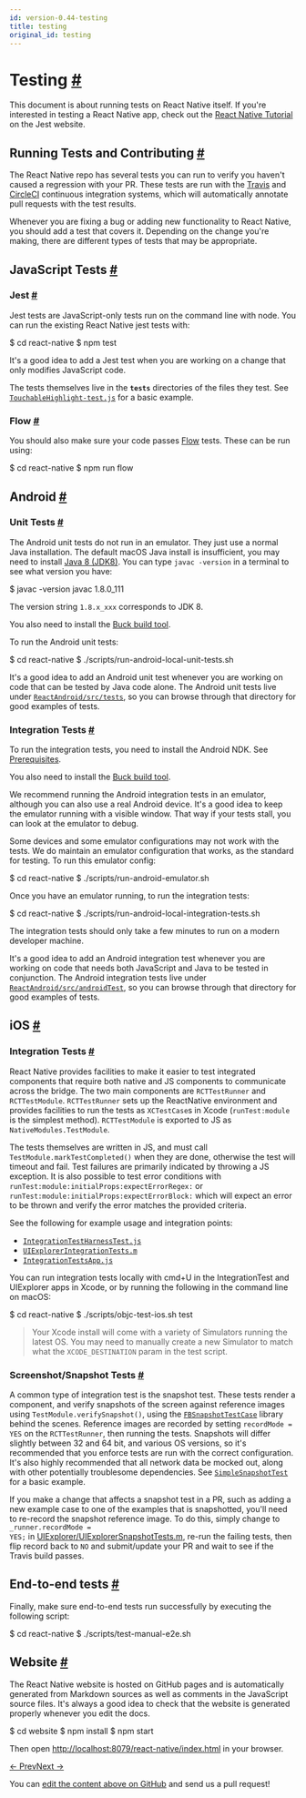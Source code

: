 ```yaml
---
id: version-0.44-testing
title: testing
original_id: testing
---
```

<a id="content"></a><h1><a class="anchor" name="testing"></a>Testing <a class="hash-link" href="docs/testing.html#testing">#</a></h1><div><p>This document is about running tests on React Native itself. If you're interested in testing a React Native app, check out the <a href="http://facebook.github.io/jest/docs/tutorial-react-native.html" target="_blank">React Native Tutorial</a> on the Jest website.</p><h2><a class="anchor" name="running-tests-and-contributing"></a>Running Tests and Contributing <a class="hash-link" href="docs/testing.html#running-tests-and-contributing">#</a></h2><p>The React Native repo has several tests you can run to verify you haven't caused a regression with your PR.  These tests are run with the <a href="https://travis-ci.org/facebook/react-native/builds" target="_blank">Travis</a> and <a href="https://circleci.com/gh/facebook/react-native" target="_blank">CircleCI</a> continuous integration systems, which will automatically annotate pull requests with the test results.</p><p>Whenever you are fixing a bug or adding new functionality to React Native, you should add a test that covers it. Depending on the change you're making, there are different types of tests that may be appropriate.</p><h2><a class="anchor" name="javascript-tests"></a>JavaScript Tests <a class="hash-link" href="docs/testing.html#javascript-tests">#</a></h2><h3><a class="anchor" name="jest"></a>Jest <a class="hash-link" href="docs/testing.html#jest">#</a></h3><p>Jest tests are JavaScript-only tests run on the command line with node. You can run the existing React Native jest tests with:</p><div class="prism language-javascript">$ cd react<span class="token operator">-</span>native
$ npm test</div><p>It's a good idea to add a Jest test when you are working on a change that only modifies JavaScript code.</p><p>The tests themselves live in the <code>__tests__</code> directories of the files they test.  See <a href="https://github.com/facebook/react-native/blob/master/Libraries/Components/Touchable/__tests__/TouchableHighlight-test.js" target="_blank"><code>TouchableHighlight-test.js</code></a> for a basic example.</p><h3><a class="anchor" name="flow"></a>Flow <a class="hash-link" href="docs/testing.html#flow">#</a></h3><p>You should also make sure your code passes <a href="https://flowtype.org/" target="_blank">Flow</a> tests. These can be run using:</p><div class="prism language-javascript">$ cd react<span class="token operator">-</span>native
$ npm run flow</div><h2><a class="anchor" name="android"></a>Android <a class="hash-link" href="docs/testing.html#android">#</a></h2><h3><a class="anchor" name="unit-tests"></a>Unit Tests <a class="hash-link" href="docs/testing.html#unit-tests">#</a></h3><p>The Android unit tests do not run in an emulator. They just use a normal Java installation. The default macOS Java install is insufficient, you may need to install <a href="http://www.oracle.com/technetwork/java/javase/downloads/jdk8-downloads-2133151.html" target="_blank">Java 8 (JDK8)</a>. You can type <code>javac -version</code> in a terminal to see what version you have:</p><div class="prism language-javascript">$ javac <span class="token operator">-</span>version
javac <span class="token number">1.8</span><span class="token punctuation">.</span>0_111</div><p>The version string <code>1.8.x_xxx</code> corresponds to JDK 8.</p><p>You also need to install the <a href="https://buckbuild.com/setup/install.html" target="_blank">Buck build tool</a>.</p><p>To run the Android unit tests:</p><div class="prism language-javascript">$ cd react<span class="token operator">-</span>native
$ <span class="token punctuation">.</span><span class="token operator">/</span>scripts<span class="token operator">/</span>run<span class="token operator">-</span>android<span class="token operator">-</span>local<span class="token operator">-</span>unit<span class="token operator">-</span>tests<span class="token punctuation">.</span>sh</div><p>It's a good idea to add an Android unit test whenever you are working on code that can be tested by Java code alone. The Android unit tests live under <a href="https://github.com/facebook/react-native/tree/master/ReactAndroid/src/test/java/com/facebook/react" target="_blank"><code>ReactAndroid/src/tests</code></a>, so you can browse through that directory for good examples of tests.</p><h3><a class="anchor" name="integration-tests"></a>Integration Tests <a class="hash-link" href="docs/testing.html#integration-tests">#</a></h3><p>To run the integration tests, you need to install the Android NDK. See <a href="docs/android-building-from-source.html#prerequisites" target="_blank">Prerequisites</a>.</p><p>You also need to install the <a href="https://buckbuild.com/setup/install.html" target="_blank">Buck build tool</a>.</p><p>We recommend running the Android integration tests in an emulator, although you can also use a real Android device. It's a good idea to keep the emulator running with a visible window. That way if your tests stall, you can look at the emulator to debug.</p><p>Some devices and some emulator configurations may not work with the tests. We do maintain an emulator configuration that works, as the standard for testing. To run this emulator config:</p><div class="prism language-javascript">$ cd react<span class="token operator">-</span>native
$ <span class="token punctuation">.</span><span class="token operator">/</span>scripts<span class="token operator">/</span>run<span class="token operator">-</span>android<span class="token operator">-</span>emulator<span class="token punctuation">.</span>sh</div><p>Once you have an emulator running, to run the integration tests:</p><div class="prism language-javascript">$ cd react<span class="token operator">-</span>native
$ <span class="token punctuation">.</span><span class="token operator">/</span>scripts<span class="token operator">/</span>run<span class="token operator">-</span>android<span class="token operator">-</span>local<span class="token operator">-</span>integration<span class="token operator">-</span>tests<span class="token punctuation">.</span>sh</div><p>The integration tests should only take a few minutes to run on a modern developer machine.</p><p>It's a good idea to add an Android integration test whenever you are working on code that needs both JavaScript and Java to be tested in conjunction. The Android integration tests live under <a href="https://github.com/facebook/react-native/tree/master/ReactAndroid/src/androidTest/java/com/facebook/react/tests" target="_blank"><code>ReactAndroid/src/androidTest</code></a>, so you can browse through that directory for good examples of tests.</p><h2><a class="anchor" name="ios"></a>iOS <a class="hash-link" href="docs/testing.html#ios">#</a></h2><h3><a class="anchor" name="integration-tests"></a>Integration Tests <a class="hash-link" href="docs/testing.html#integration-tests">#</a></h3><p>React Native provides facilities to make it easier to test integrated components that require both native and JS components to communicate across the bridge.  The two main components are <code>RCTTestRunner</code> and <code>RCTTestModule</code>.  <code>RCTTestRunner</code> sets up the ReactNative environment and provides facilities to run the tests as <code>XCTestCase</code>s in Xcode (<code>runTest:module</code> is the simplest method).  <code>RCTTestModule</code> is exported to JS as <code>NativeModules.TestModule</code>.  </p><p>The tests themselves are written in JS, and must call <code>TestModule.markTestCompleted()</code> when they are done, otherwise the test will timeout and fail.  Test failures are primarily indicated by throwing a JS exception.  It is also possible to test error conditions with <code>runTest:module:initialProps:expectErrorRegex:</code> or <code>runTest:module:initialProps:expectErrorBlock:</code> which will expect an error to be thrown and verify the error matches the provided criteria.  </p><p>See the following for example usage and integration points:</p><ul><li><a href="https://github.com/facebook/react-native/blob/master/IntegrationTests/IntegrationTestHarnessTest.js" target="_blank"><code>IntegrationTestHarnessTest.js</code></a></li><li><a href="https://github.com/facebook/react-native/blob/master/Examples/UIExplorer/UIExplorerIntegrationTests/UIExplorerIntegrationTests.m" target="_blank"><code>UIExplorerIntegrationTests.m</code></a></li><li><a href="https://github.com/facebook/react-native/blob/master/IntegrationTests/IntegrationTestsApp.js" target="_blank"><code>IntegrationTestsApp.js</code></a></li></ul><p>You can run integration tests locally with cmd+U in the IntegrationTest and UIExplorer apps in Xcode, or by running the following in the command line on macOS:</p><div class="prism language-javascript">$ cd react<span class="token operator">-</span>native
$ <span class="token punctuation">.</span><span class="token operator">/</span>scripts<span class="token operator">/</span>objc<span class="token operator">-</span>test<span class="token operator">-</span>ios<span class="token punctuation">.</span>sh test</div><blockquote><p>Your Xcode install will come with a variety of Simulators running the latest OS. You may need to manually create a new Simulator to match what the <code>XCODE_DESTINATION</code> param in the test script.</p></blockquote><h3><a class="anchor" name="screenshot-snapshot-tests"></a>Screenshot/Snapshot Tests <a class="hash-link" href="docs/testing.html#screenshot-snapshot-tests">#</a></h3><p>A common type of integration test is the snapshot test.  These tests render a component, and verify snapshots of the screen against reference images using <code>TestModule.verifySnapshot()</code>, using the <a href="https://github.com/facebook/ios-snapshot-test-case" target="_blank"><code>FBSnapshotTestCase</code></a> library behind the scenes.  Reference images are recorded by setting <code>recordMode = YES</code> on the <code>RCTTestRunner</code>, then running the tests.  Snapshots will differ slightly between 32 and 64 bit, and various OS versions, so it's recommended that you enforce tests are run with the correct configuration.  It's also highly recommended that all network data be mocked out, along with other potentially troublesome dependencies.  See <a href="https://github.com/facebook/react-native/blob/master/IntegrationTests/SimpleSnapshotTest.js" target="_blank"><code>SimpleSnapshotTest</code></a> for a basic example.</p><p>If you make a change that affects a snapshot test in a PR, such as adding a new example case to one of the examples that is snapshotted, you'll need to re-record the snapshot reference image.  To do this, simply change to <code>_runner.recordMode = YES;</code> in <a href="https://github.com/facebook/react-native/blob/master/Examples/UIExplorer/UIExplorerIntegrationTests/UIExplorerSnapshotTests.m#L42" target="_blank">UIExplorer/UIExplorerSnapshotTests.m</a>, re-run the failing tests, then flip record back to <code>NO</code> and submit/update your PR and wait to see if the Travis build passes.</p><h2><a class="anchor" name="end-to-end-tests"></a>End-to-end tests <a class="hash-link" href="docs/testing.html#end-to-end-tests">#</a></h2><p>Finally, make sure end-to-end tests run successfully by executing the following script:</p><div class="prism language-javascript">$ cd react<span class="token operator">-</span>native
$ <span class="token punctuation">.</span><span class="token operator">/</span>scripts<span class="token operator">/</span>test<span class="token operator">-</span>manual<span class="token operator">-</span>e2e<span class="token punctuation">.</span>sh</div><h2><a class="anchor" name="website"></a>Website <a class="hash-link" href="docs/testing.html#website">#</a></h2><p>The React Native website is hosted on GitHub pages and is automatically generated from Markdown sources as well as comments in the JavaScript source files. It's always a good idea to check that the website is generated properly whenever you edit the docs.</p><div class="prism language-javascript">$ cd website
$ npm install
$ npm start</div><p>Then open <a href="http://localhost:8079/react-native/index.html">http://localhost:8079/react-native/index.html</a> in your browser.</p></div><div class="docs-prevnext"><a class="docs-prev" href="docs/gesture-responder-system.html#content">← Prev</a><a class="docs-next" href="docs/understanding-cli.html#content">Next →</a></div><p class="edit-page-block">You can <a target="_blank" href="https://github.com/facebook/react-native/blob/master/docs/Testing.md">edit the content above on GitHub</a> and send us a pull request!</p>